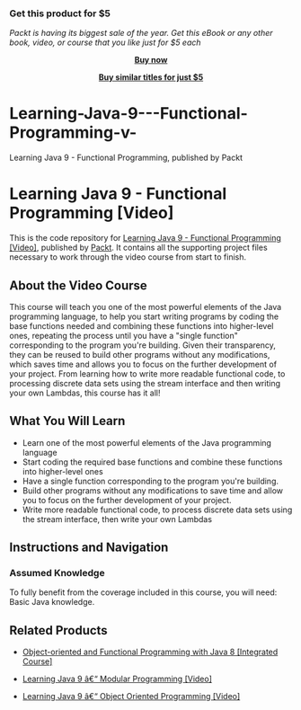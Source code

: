 
### Get this product for $5

<i>Packt is having its biggest sale of the year. Get this eBook or any other book, video, or course that you like just for $5 each</i>


<b><p align='center'>[Buy now](https://packt.link/9781788628839)</p></b>


<b><p align='center'>[Buy similar titles for just $5](https://subscription.packtpub.com/search)</p></b>


# Learning-Java-9---Functional-Programming-v-
Learning Java 9 - Functional Programming, published by Packt
# Learning Java 9 - Functional Programming [Video]
This is the code repository for [Learning Java 9 - Functional Programming [Video]](https://www.packtpub.com/application-development/learning-java-9-functional-programming-video?utm_source=github&utm_medium=repository&utm_campaign=9781788628839), published by [Packt](https://www.packtpub.com/?utm_source=github). It contains all the supporting project files necessary to work through the video course from start to finish.
## About the Video Course
This course will teach you one of the most powerful elements of the Java programming language, to help you start writing programs by coding the base functions needed and combining these functions into higher-level ones, repeating the process until you have a "single function" corresponding to the program you're building. Given their transparency, they can be reused to build other programs without any modifications, which saves time and allows you to focus on the further development of your project. From learning how to write more readable functional code, to processing discrete data sets using the stream interface and then writing your own Lambdas, this course has it all!

<H2>What You Will Learn</H2>
<DIV class=book-info-will-learn-text>
<UL>
<LI>	Learn one of the most powerful elements of the Java programming language
<LI>Start coding the required base functions and combine these functions into higher-level ones 
<LI>Have a single function corresponding to the program you're building. 
<LI>Build other programs without any modifications to save time and allow you to focus on the further development of your project. 
<LI>Write more readable functional code, to process discrete data sets using the stream interface, then write your own Lambdas
 </LI></UL></DIV>

## Instructions and Navigation
### Assumed Knowledge
To fully benefit from the coverage included in this course, you will need:<br/>
Basic Java knowledge.

## Related Products
* [Object-oriented and Functional Programming with Java 8 [Integrated Course]](https://www.packtpub.com/application-development/object-oriented-and-functional-programming-java-8-integrated-course?utm_source=github&utm_medium=repository&utm_campaign=9781788294027)

* [Learning Java 9 â€“ Modular Programming [Video]](https://www.packtpub.com/application-development/learning-java-9-â€“-modular-programming-video?utm_source=github&utm_medium=repository&utm_campaign=9781788628488)

* [Learning Java 9 â€“ Object Oriented Programming [Video]](https://www.packtpub.com/application-development/learning-java-9-â€“-object-oriented-programming-video?utm_source=github&utm_medium=repository&utm_campaign=9781788623933)

